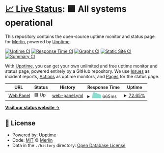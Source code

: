 # [📈 Live Status](https://demo.upptime.js.org): <!--live status--> **🟩 All systems operational**

This repository contains the open-source uptime monitor and status page for [Merlin](https://demo.upptime.js.org), powered by [Upptime](https://github.com/upptime/upptime).

[![Uptime CI](https://github.com/BothimTV/uptime/workflows/Uptime%20CI/badge.svg)](https://github.com/BothimTV/uptime/actions?query=workflow%3A%22Uptime+CI%22)
[![Response Time CI](https://github.com/BothimTV/uptime/workflows/Response%20Time%20CI/badge.svg)](https://github.com/BothimTV/uptime/actions?query=workflow%3A%22Response+Time+CI%22)
[![Graphs CI](https://github.com/BothimTV/uptime/workflows/Graphs%20CI/badge.svg)](https://github.com/BothimTV/uptime/actions?query=workflow%3A%22Graphs+CI%22)
[![Static Site CI](https://github.com/BothimTV/uptime/workflows/Static%20Site%20CI/badge.svg)](https://github.com/BothimTV/uptime/actions?query=workflow%3A%22Static+Site+CI%22)
[![Summary CI](https://github.com/BothimTV/uptime/workflows/Summary%20CI/badge.svg)](https://github.com/BothimTV/uptime/actions?query=workflow%3A%22Summary+CI%22)

With [Upptime](https://upptime.js.org), you can get your own unlimited and free uptime monitor and status page, powered entirely by a GitHub repository. We use [Issues](https://github.com/BothimTV/uptime/issues) as incident reports, [Actions](https://github.com/BothimTV/uptime/actions) as uptime monitors, and [Pages](https://demo.upptime.js.org) for the status page.

<!--start: status pages-->
<!-- This summary is generated by Upptime (https://github.com/upptime/upptime) -->
<!-- Do not edit this manually, your changes will be overwritten -->
<!-- prettier-ignore -->
| URL | Status | History | Response Time | Uptime |
| --- | ------ | ------- | ------------- | ------ |
| <img alt="" src="https://favicons.githubusercontent.com/panel.bothimtv.com" height="13"> [Web Panel](https://panel.bothimtv.com) | 🟩 Up | [web-panel.yml](https://github.com/BothimTV/uptime/commits/HEAD/history/web-panel.yml) | <details><summary><img alt="Response time graph" src="./graphs/web-panel/response-time-week.png" height="20"> 665ms</summary><br><a href="https://demo.upptime.js.org/history/web-panel"><img alt="Response time 703" src="https://img.shields.io/endpoint?url=https%3A%2F%2Fraw.githubusercontent.com%2FBothimTV%2Fuptime%2FHEAD%2Fapi%2Fweb-panel%2Fresponse-time.json"></a><br><a href="https://demo.upptime.js.org/history/web-panel"><img alt="24-hour response time 507" src="https://img.shields.io/endpoint?url=https%3A%2F%2Fraw.githubusercontent.com%2FBothimTV%2Fuptime%2FHEAD%2Fapi%2Fweb-panel%2Fresponse-time-day.json"></a><br><a href="https://demo.upptime.js.org/history/web-panel"><img alt="7-day response time 665" src="https://img.shields.io/endpoint?url=https%3A%2F%2Fraw.githubusercontent.com%2FBothimTV%2Fuptime%2FHEAD%2Fapi%2Fweb-panel%2Fresponse-time-week.json"></a><br><a href="https://demo.upptime.js.org/history/web-panel"><img alt="30-day response time 703" src="https://img.shields.io/endpoint?url=https%3A%2F%2Fraw.githubusercontent.com%2FBothimTV%2Fuptime%2FHEAD%2Fapi%2Fweb-panel%2Fresponse-time-month.json"></a><br><a href="https://demo.upptime.js.org/history/web-panel"><img alt="1-year response time 703" src="https://img.shields.io/endpoint?url=https%3A%2F%2Fraw.githubusercontent.com%2FBothimTV%2Fuptime%2FHEAD%2Fapi%2Fweb-panel%2Fresponse-time-year.json"></a></details> | <details><summary><a href="https://demo.upptime.js.org/history/web-panel">72.65%</a></summary><a href="https://demo.upptime.js.org/history/web-panel"><img alt="All-time uptime 87.58%" src="https://img.shields.io/endpoint?url=https%3A%2F%2Fraw.githubusercontent.com%2FBothimTV%2Fuptime%2FHEAD%2Fapi%2Fweb-panel%2Fuptime.json"></a><br><a href="https://demo.upptime.js.org/history/web-panel"><img alt="24-hour uptime 100.00%" src="https://img.shields.io/endpoint?url=https%3A%2F%2Fraw.githubusercontent.com%2FBothimTV%2Fuptime%2FHEAD%2Fapi%2Fweb-panel%2Fuptime-day.json"></a><br><a href="https://demo.upptime.js.org/history/web-panel"><img alt="7-day uptime 72.65%" src="https://img.shields.io/endpoint?url=https%3A%2F%2Fraw.githubusercontent.com%2FBothimTV%2Fuptime%2FHEAD%2Fapi%2Fweb-panel%2Fuptime-week.json"></a><br><a href="https://demo.upptime.js.org/history/web-panel"><img alt="30-day uptime 87.58%" src="https://img.shields.io/endpoint?url=https%3A%2F%2Fraw.githubusercontent.com%2FBothimTV%2Fuptime%2FHEAD%2Fapi%2Fweb-panel%2Fuptime-month.json"></a><br><a href="https://demo.upptime.js.org/history/web-panel"><img alt="1-year uptime 87.58%" src="https://img.shields.io/endpoint?url=https%3A%2F%2Fraw.githubusercontent.com%2FBothimTV%2Fuptime%2FHEAD%2Fapi%2Fweb-panel%2Fuptime-year.json"></a></details>

<!--end: status pages-->

[**Visit our status website →**](https://demo.upptime.js.org)

## 📄 License

- Powered by: [Upptime](https://github.com/upptime/upptime)
- Code: [MIT](./LICENSE) © [Merlin](https://demo.upptime.js.org)
- Data in the `./history` directory: [Open Database License](https://opendatacommons.org/licenses/odbl/1-0/)
